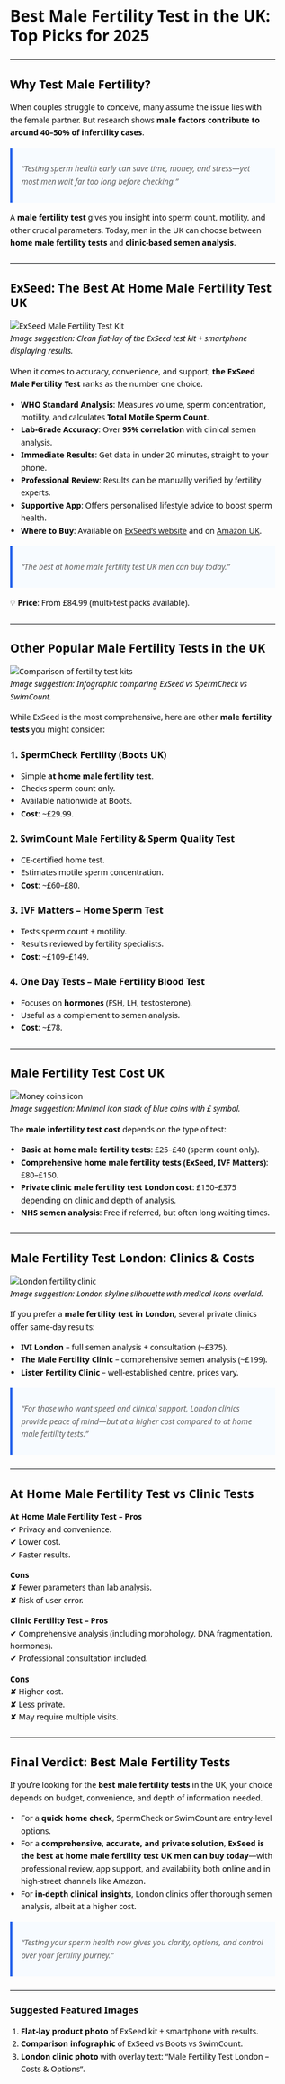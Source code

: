<!DOCTYPE html>
<html lang="en-GB">
<head>
  <meta charset="utf-8" />
  <meta name="viewport" content="width=device-width,initial-scale=1" />
  <title>Best Male Fertility Test UK 2025 | ExSeed vs Other Options</title>
  <meta name="description" content="Looking for the best male fertility test in the UK? Discover costs, London clinic options, and why ExSeed is the top at-home male fertility test—available on Amazon and ExSeed’s website." />
  <link rel="canonical" href="https://www.exseedhealth.com/best-male-fertility-test-uk" />

  <!-- Open Graph / Twitter -->
  <meta property="og:type" content="article" />
  <meta property="og:title" content="Best Male Fertility Test UK 2025 | ExSeed vs Other Options" />
  <meta property="og:description" content="Looking for the best male fertility test in the UK? Discover costs, London clinic options, and why ExSeed is the top at-home male fertility test—available on Amazon and ExSeed’s website." />
  <meta property="og:url" content="https://www.exseedhealth.com/best-male-fertility-test-uk" />
  <meta name="twitter:card" content="summary_large_image" />

  <!-- Minimal readability styles (safe to remove if your theme handles this) -->
  <style>
    body{font-family:system-ui,-apple-system,Segoe UI,Roboto,Helvetica,Arial,sans-serif;line-height:1.6;color:#0a0a0a;margin:0}
    main{max-width:900px;margin:0 auto;padding:2rem 1rem}
    h1,h2,h3{line-height:1.25}
    hr{border:0;border-top:1px solid #e5e7eb;margin:1.5rem 0}
    blockquote{border-left:4px solid #2563eb;background:#f7fbff;padding:.75rem 1rem;margin:1rem 0}
    img{max-width:100%;height:auto}
    ul{padding-left:1.2rem}
    ol{padding-left:1.2rem}
  </style>

  <!-- Article structured data -->
</head>
<body>
  <main>
    <h1 id="best-male-fertility-test-in-the-uk-top-picks-for-2025">Best Male Fertility Test in the UK: Top Picks for 2025</h1>
    <hr>
    <h2 id="why-test-male-fertility-">Why Test Male Fertility?</h2>
    <p>When couples struggle to conceive, many assume the issue lies with the female partner. But research shows <strong>male factors contribute to around 40–50% of infertility cases</strong>.  </p>
    <blockquote>
    <p><em>“Testing sperm health early can save time, money, and stress—yet most men wait far too long before checking.”</em>  </p>
    </blockquote>
    <p>A <strong>male fertility test</strong> gives you insight into sperm count, motility, and other crucial parameters. Today, men in the UK can choose between <strong>home male fertility tests</strong> and <strong>clinic-based semen analysis</strong>.  </p>
    <hr>
    <h2 id="exseed-the-best-at-home-male-fertility-test-uk">ExSeed: The Best At Home Male Fertility Test UK</h2>
    <p><img src="https://shop.exseedhealth.com/cdn/shop/products/ExSeed-Home-Sperm-Test-Kit.jpg" alt="ExSeed Male Fertility Test Kit"><br><em>Image suggestion: Clean flat-lay of the ExSeed test kit + smartphone displaying results.</em>  </p>
    <p>When it comes to accuracy, convenience, and support, <strong>the ExSeed Male Fertility Test</strong> ranks as the number one choice.  </p>
    <ul>
    <li><strong>WHO Standard Analysis</strong>: Measures volume, sperm concentration, motility, and calculates <strong>Total Motile Sperm Count</strong>.  </li>
    <li><strong>Lab-Grade Accuracy</strong>: Over <strong>95% correlation</strong> with clinical semen analysis.  </li>
    <li><strong>Immediate Results</strong>: Get data in under 20 minutes, straight to your phone.  </li>
    <li><strong>Professional Review</strong>: Results can be manually verified by fertility experts.  </li>
    <li><strong>Supportive App</strong>: Offers personalised lifestyle advice to boost sperm health.  </li>
    <li><strong>Where to Buy</strong>: Available on <a href="https://www.exseedhealth.com/exseed-home-sperm-test">ExSeed’s website</a> and on <a href="https://www.amazon.co.uk/ExSeed-Completely-at-Home-Male-Fertility-Test/dp/B08BX737SJ">Amazon UK</a>.  </li>
    </ul>
    <blockquote>
    <p><em>“The best at home male fertility test UK men can buy today.”</em>  </p>
    </blockquote>
    <p>💡 <strong>Price</strong>: From £84.99 (multi-test packs available).  </p>
    <hr>
    <h2 id="other-popular-male-fertility-tests-in-the-uk">Other Popular Male Fertility Tests in the UK</h2>
    <p><img src="https://img.icons8.com/color/512/comparison.png" alt="Comparison of fertility test kits"><br><em>Image suggestion: Infographic comparing ExSeed vs SpermCheck vs SwimCount.</em>  </p>
    <p>While ExSeed is the most comprehensive, here are other <strong>male fertility tests</strong> you might consider:  </p>
    <h3 id="1-spermcheck-fertility-boots-uk-">1. SpermCheck Fertility (Boots UK)</h3>
    <ul>
    <li>Simple <strong>at home male fertility test</strong>.  </li>
    <li>Checks sperm count only.  </li>
    <li>Available nationwide at Boots.  </li>
    <li><strong>Cost</strong>: ~£29.99.  </li>
    </ul>
    <h3 id="2-swimcount-male-fertility-sperm-quality-test">2. SwimCount Male Fertility &amp; Sperm Quality Test</h3>
    <ul>
    <li>CE-certified home test.  </li>
    <li>Estimates motile sperm concentration.  </li>
    <li><strong>Cost</strong>: ~£60–£80.  </li>
    </ul>
    <h3 id="3-ivf-matters-home-sperm-test">3. IVF Matters – Home Sperm Test</h3>
    <ul>
    <li>Tests sperm count + motility.  </li>
    <li>Results reviewed by fertility specialists.  </li>
    <li><strong>Cost</strong>: ~£109–£149.  </li>
    </ul>
    <h3 id="4-one-day-tests-male-fertility-blood-test">4. One Day Tests – Male Fertility Blood Test</h3>
    <ul>
    <li>Focuses on <strong>hormones</strong> (FSH, LH, testosterone).  </li>
    <li>Useful as a complement to semen analysis.  </li>
    <li><strong>Cost</strong>: ~£78.  </li>
    </ul>
    <hr>
    <h2 id="male-fertility-test-cost-uk">Male Fertility Test Cost UK</h2>
    <p><img src="https://img.icons8.com/color/512/money.png" alt="Money coins icon"><br><em>Image suggestion: Minimal icon stack of blue coins with £ symbol.</em>  </p>
    <p>The <strong>male infertility test cost</strong> depends on the type of test:  </p>
    <ul>
    <li><strong>Basic at home male fertility tests</strong>: £25–£40 (sperm count only).  </li>
    <li><strong>Comprehensive home male fertility tests (ExSeed, IVF Matters)</strong>: £80–£150.  </li>
    <li><strong>Private clinic male fertility test London cost</strong>: £150–£375 depending on clinic and depth of analysis.  </li>
    <li><strong>NHS semen analysis</strong>: Free if referred, but often long waiting times.  </li>
    </ul>
    <hr>
    <h2 id="male-fertility-test-london-clinics-costs">Male Fertility Test London: Clinics &amp; Costs</h2>
    <p><img src="https://img.icons8.com/color/512/london-eye.png" alt="London fertility clinic"><br><em>Image suggestion: London skyline silhouette with medical icons overlaid.</em>  </p>
    <p>If you prefer a <strong>male fertility test in London</strong>, several private clinics offer same-day results:  </p>
    <ul>
    <li><strong>IVI London</strong> – full semen analysis + consultation (~£375).  </li>
    <li><strong>The Male Fertility Clinic</strong> – comprehensive semen analysis (~£199).  </li>
    <li><strong>Lister Fertility Clinic</strong> – well-established centre, prices vary.  </li>
    </ul>
    <blockquote>
    <p><em>“For those who want speed and clinical support, London clinics provide peace of mind—but at a higher cost compared to at home male fertility tests.”</em>  </p>
    </blockquote>
    <hr>
    <h2 id="at-home-male-fertility-test-vs-clinic-tests">At Home Male Fertility Test vs Clinic Tests</h2>
    <p><strong>At Home Male Fertility Test – Pros</strong><br>✔ Privacy and convenience.<br>✔ Lower cost.<br>✔ Faster results.  </p>
    <p><strong>Cons</strong><br>✘ Fewer parameters than lab analysis.<br>✘ Risk of user error.  </p>
    <p><strong>Clinic Fertility Test – Pros</strong><br>✔ Comprehensive analysis (including morphology, DNA fragmentation, hormones).<br>✔ Professional consultation included.  </p>
    <p><strong>Cons</strong><br>✘ Higher cost.<br>✘ Less private.<br>✘ May require multiple visits.  </p>
    <hr>
    <h2 id="final-verdict-best-male-fertility-tests">Final Verdict: Best Male Fertility Tests</h2>
    <p>If you’re looking for the <strong>best male fertility tests</strong> in the UK, your choice depends on budget, convenience, and depth of information needed.  </p>
    <ul>
    <li>For a <strong>quick home check</strong>, SpermCheck or SwimCount are entry-level options.  </li>
    <li>For a <strong>comprehensive, accurate, and private solution</strong>, <strong>ExSeed is the best at home male fertility test UK men can buy today</strong>—with professional review, app support, and availability both online and in high-street channels like Amazon.  </li>
    <li>For <strong>in-depth clinical insights</strong>, London clinics offer thorough semen analysis, albeit at a higher cost.  </li>
    </ul>
    <blockquote>
    <p><em>“Testing your sperm health now gives you clarity, options, and control over your fertility journey.”</em>  </p>
    </blockquote>
    <hr>
    <h3 id="suggested-featured-images">Suggested Featured Images</h3>
    <ol>
    <li><strong>Flat-lay product photo</strong> of ExSeed kit + smartphone with results.  </li>
    <li><strong>Comparison infographic</strong> of ExSeed vs Boots vs SwimCount.  </li>
    <li><strong>London clinic photo</strong> with overlay text: “Male Fertility Test London – Costs &amp; Options”.  </li>
    </ol>
    <!-- YOUR CONTENT ENDS HERE -->

  </main>
</body>
</html>

